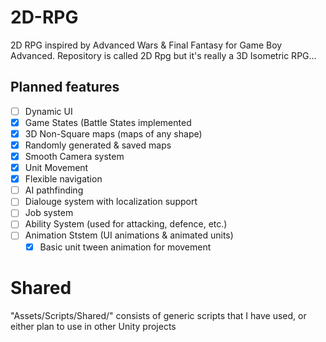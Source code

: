 # 2D-RPG

2D RPG inspired by Advanced Wars &amp; Final Fantasy for Game Boy Advanced. Repository is called 2D Rpg but it's really a 3D Isometric RPG...

## Planned features

  - [ ] Dynamic UI
  - [x] Game States (Battle States implemented
  - [x] 3D Non-Square maps (maps of any shape)
  - [x] Randomly generated & saved maps
  - [x] Smooth Camera system
  - [x] Unit Movement
  - [x] Flexible navigation
  - [ ] AI pathfinding
  - [ ] Dialouge system with localization support
  - [ ] Job system
  - [ ] Ability System (used for attacking, defence, etc.)
  - [ ] Animation Ststem (UI animations & animated units)
      - [x] Basic unit tween animation for movement

# Shared
   "Assets/Scripts/Shared/" consists of generic scripts that I have used, or either plan to use in other Unity projects
